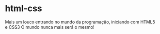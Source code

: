 # html-css
 Mais um louco entrando no mundo da programação, iniciando com HTML5 e CSS3
 O mundo nunca mais será o mesmo!
